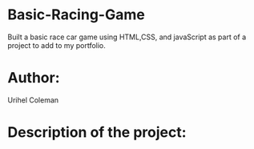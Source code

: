 # Basic-Racing-Game
Built a basic race car game using HTML,CSS, and javaScript as part of a project to add to my portfolio.

# Author:
Urihel Coleman 

# Description of the project:
